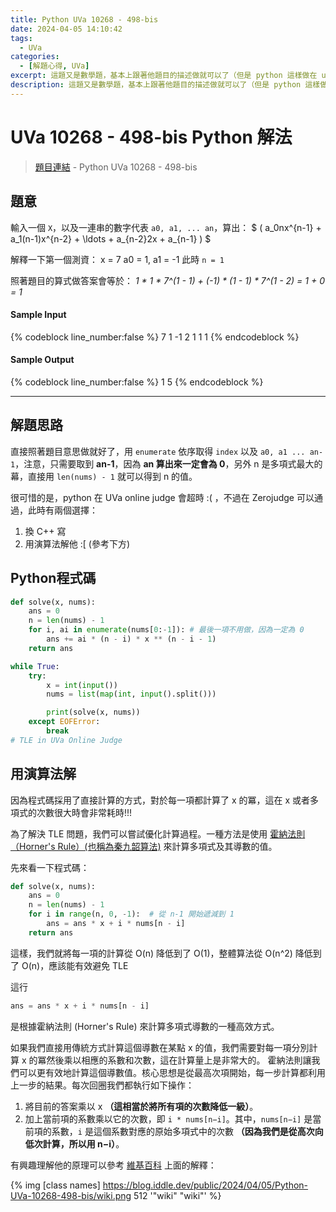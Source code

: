 ```yaml
---
title: Python UVa 10268 - 498-bis
date: 2024-04-05 14:10:42
tags:
  - UVa
categories:
  - [解題心得, UVa]
excerpt: 這題又是數學題，基本上跟著他題目的描述做就可以了（但是 python 這樣做在 uva online judge 上面會超時，文章內會提到如何解決） - Python UVa 10268 - 498-bis 解題心得
description: 這題又是數學題，基本上跟著他題目的描述做就可以了（但是 python 這樣做在 uva online judge 上面會超時，文章內會提到如何解決） - Python UVa 10268 - 498-bis 解題心得
---
```

# UVa 10268 - 498-bis Python 解法

>[題目連結](https://onlinejudge.org/index.php?option=onlinejudge&Itemid=8&category=14&page=show_problem&problem=1209) - Python UVa 10268 - 498-bis


## 題意
輸入一個 `X`，以及一連串的數字代表 `a0, a1, ... an`，算出：
$ \( a_0nx^{n-1} + a_1(n-1)x^{n-2} + \ldots + a_{n-2}2x + a_{n-1} \) $

解釋一下第一個測資：
x = 7
a0 = 1, a1 = -1
此時 `n = 1`

照著題目的算式做答案會等於： *1 * 1 * 7^(1 - 1) + (-1) * (1 - 1) * 7^(1 - 2) = 1 + 0 = 1*

#### Sample Input 
{% codeblock line_number:false %}
7
1 -1
2
1 1 1
{% endcodeblock %}

#### Sample Output 
{% codeblock line_number:false %}
1
5
{% endcodeblock %}

---

## 解題思路
直接照著題目意思做就好了，用 `enumerate` 依序取得 `index` 以及 `a0, a1 ... an-1`，注意，只需要取到 **an-1**，因為 **an 算出來一定會為 0**，另外 n 是多項式最大的幕，直接用 `len(nums) - 1` 就可以得到 n 的值。

很可惜的是，python 在 UVa online judge 會超時 :( ，不過在 Zerojudge 可以通過，此時有兩個選擇：
1. 換 C++ 寫
2. 用演算法解他 :[ (參考下方)

## Python程式碼
```python
def solve(x, nums):
    ans = 0
    n = len(nums) - 1
    for i, ai in enumerate(nums[0:-1]): # 最後一項不用做，因為一定為 0
        ans += ai * (n - i) * x ** (n - i - 1)
    return ans

while True:
    try:
        x = int(input())
        nums = list(map(int, input().split()))

        print(solve(x, nums))
    except EOFError:
        break
# TLE in UVa Online Judge
```

## 用演算法解
因為程式碼採用了直接計算的方式，對於每一項都計算了 x 的冪，這在 x 或者多項式的次數很大時會非常耗時!!!

為了解決 TLE 問題，我們可以嘗試優化計算過程。一種方法是使用 [霍納法則（Horner's Rule）(也稱為秦九韶算法)](https://wikimedia.org/api/rest_v1/media/math/render/svg/fae76b2d1f6c192ce13b893ef49233cfc03b7dd6)  來計算多項式及其導數的值。

先來看一下程式碼：
```python
def solve(x, nums):
    ans = 0
    n = len(nums) - 1
    for i in range(n, 0, -1):  # 從 n-1 開始遞減到 1
        ans = ans * x + i * nums[n - i]
    return ans
```
這樣，我們就將每一項的計算從 O(n) 降低到了 O(1)，整體算法從 O(n^2) 降低到了 O(n)，應該能有效避免 TLE

這行
```python
ans = ans * x + i * nums[n - i]
```
是根據霍納法則 (Horner's Rule) 來計算多項式導數的一種高效方式。

如果我們直接用傳統方式計算這個導數在某點 x 的值，我們需要對每一項分別計算 x 的冪然後乘以相應的系數和次數，這在計算量上是非常大的。
霍納法則讓我們可以更有效地計算這個導數值。核心思想是從最高次項開始，每一步計算都利用上一步的結果。每次回圈我們都執行如下操作：

1. 將目前的答案乘以 x **（這相當於將所有項的次數降低一級）**。
2. 加上當前項的系數乘以它的次數，即 `i * nums[n−i]`。其中，`nums[n−i]` 是當前項的系數，`i` 是這個系數對應的原始多項式中的次數 **（因為我們是從高次向低次計算，所以用 n−i）**。

有興趣理解他的原理可以參考 [維基百科](https://zh.wikipedia.org/zh-tw/%E7%A7%A6%E4%B9%9D%E9%9F%B6%E7%AE%97%E6%B3%95) 上面的解釋：

{% img [class names] https://blog.iddle.dev/public/2024/04/05/Python-UVa-10268-498-bis/wiki.png 512  '"wiki" "wiki"' %}
